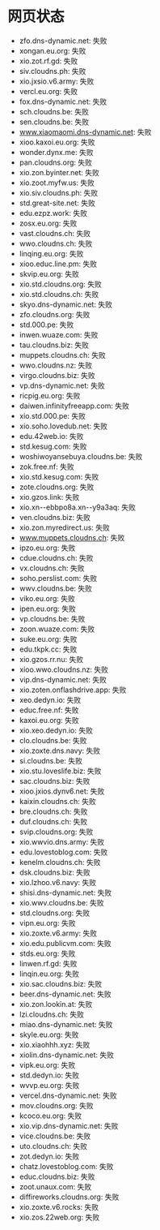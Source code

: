# 网页状态
- zfo.dns-dynamic.net: 失败
- xongan.eu.org: 失败
- xio.zot.rf.gd: 失败
- siv.cloudns.ph: 失败
- xio.jxsio.v6.army: 失败
- vercl.eu.org: 失败
- fox.dns-dynamic.net: 失败
- sch.cloudns.be: 失败
- sen.cloudns.be: 失败
- www.xiaomaomi.dns-dynamic.net: 失败
- xioo.kaxoi.eu.org: 失败
- wonder.dynx.me: 失败
- pan.cloudns.org: 失败
- xio.zon.byinter.net: 失败
- xio.zoot.myfw.us: 失败
- xio.siv.cloudns.ph: 失败
- std.great-site.net: 失败
- edu.ezpz.work: 失败
- zosx.eu.org: 失败
- vast.cloudns.ch: 失败
- wwo.cloudns.ch: 失败
- linqing.eu.org: 失败
- xioo.educ.line.pm: 失败
- skvip.eu.org: 失败
- xio.std.cloudns.org: 失败
- xio.std.cloudns.ch: 失败
- skyo.dns-dynamic.net: 失败
- zfo.cloudns.org: 失败
- std.000.pe: 失败
- inwen.wuaze.com: 失败
- tau.cloudns.biz: 失败
- muppets.cloudns.ch: 失败
- wwo.cloudns.nz: 失败
- virgo.cloudns.biz: 失败
- vp.dns-dynamic.net: 失败
- ricpig.eu.org: 失败
- daiwen.infinityfreeapp.com: 失败
- xio.std.000.pe: 失败
- xio.soho.lovedub.net: 失败
- edu.42web.io: 失败
- std.kesug.com: 失败
- woshiwoyansebuya.cloudns.be: 失败
- zok.free.nf: 失败
- xio.std.kesug.com: 失败
- zote.cloudns.org: 失败
- xio.gzos.link: 失败
- xio.xn--ebbpo8a.xn--y9a3aq: 失败
- ven.cloudns.biz: 失败
- xio.zon.myredirect.us: 失败
- www.muppets.cloudns.ch: 失败
- ipzo.eu.org: 失败
- cdue.cloudns.ch: 失败
- vx.cloudns.ch: 失败
- soho.perslist.com: 失败
- wwv.cloudns.be: 失败
- viko.eu.org: 失败
- ipen.eu.org: 失败
- vp.cloudns.be: 失败
- zoon.wuaze.com: 失败
- suke.eu.org: 失败
- edu.tkpk.cc: 失败
- xio.gzos.rr.nu: 失败
- xioo.wwo.cloudns.nz: 失败
- vip.dns-dynamic.net: 失败
- xio.zoten.onflashdrive.app: 失败
- xeo.dedyn.io: 失败
- educ.free.nf: 失败
- kaxoi.eu.org: 失败
- xio.xeo.dedyn.io: 失败
- clo.cloudns.be: 失败
- xio.zoxte.dns.navy: 失败
- si.cloudns.be: 失败
- xio.stu.loveslife.biz: 失败
- sac.cloudns.biz: 失败
- xioo.jxios.dynv6.net: 失败
- kaixin.cloudns.ch: 失败
- bre.cloudns.ch: 失败
- duf.cloudns.ch: 失败
- svip.cloudns.org: 失败
- xio.wwvio.dns.army: 失败
- edu.lovestoblog.com: 失败
- kenelm.cloudns.ch: 失败
- dsk.cloudns.biz: 失败
- xio.lzhoo.v6.navy: 失败
- shisi.dns-dynamic.net: 失败
- xio.wwv.cloudns.be: 失败
- std.cloudns.org: 失败
- vipn.eu.org: 失败
- xio.zoxte.v6.army: 失败
- xio.edu.publicvm.com: 失败
- stds.eu.org: 失败
- linwen.rf.gd: 失败
- linqin.eu.org: 失败
- xio.sac.cloudns.biz: 失败
- beer.dns-dynamic.net: 失败
- xio.zon.lookin.at: 失败
- lzi.cloudns.ch: 失败
- miao.dns-dynamic.net: 失败
- skyle.eu.org: 失败
- xio.xiaohhh.xyz: 失败
- xiolin.dns-dynamic.net: 失败
- vipk.eu.org: 失败
- std.dedyn.io: 失败
- wvvp.eu.org: 失败
- vercel.dns-dynamic.net: 失败
- mov.cloudns.org: 失败
- kcoco.eu.org: 失败
- xio.vip.dns-dynamic.net: 失败
- vice.cloudns.be: 失败
- uto.cloudns.ch: 失败
- zot.dedyn.io: 失败
- chatz.lovestoblog.com: 失败
- educ.cloudns.biz: 失败
- zoot.unaux.com: 失败
- diffireworks.cloudns.org: 失败
- xio.zoxte.v6.rocks: 失败
- xio.zos.22web.org: 失败
